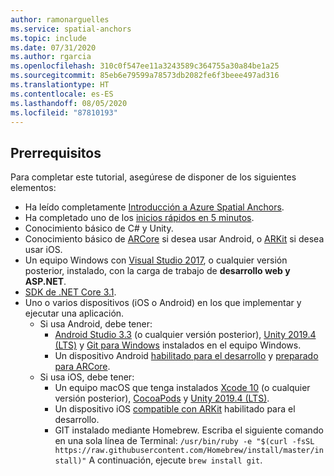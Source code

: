 ```yaml
---
author: ramonarguelles
ms.service: spatial-anchors
ms.topic: include
ms.date: 07/31/2020
ms.author: rgarcia
ms.openlocfilehash: 310c0f547ee11a3243589c364755a30a84be1a25
ms.sourcegitcommit: 85eb6e79599a78573db2082fe6f3beee497ad316
ms.translationtype: HT
ms.contentlocale: es-ES
ms.lasthandoff: 08/05/2020
ms.locfileid: "87810193"
---
```

## <a name="prerequisites"></a>Prerrequisitos

Para completar este tutorial, asegúrese de disponer de los siguientes elementos:

* Ha leído completamente [Introducción a Azure Spatial Anchors](../articles/spatial-anchors/overview.md).
* Ha completado uno de los [inicios rápidos en 5 minutos](../articles/spatial-anchors/index.yml).
* Conocimiento básico de C# y Unity.
* Conocimiento básico de <a href="https://developers.google.com/ar/discover/" target="_blank">ARCore</a> si desea usar Android, o <a href="https://developer.apple.com/arkit/" target="_blank">ARKit</a> si desea usar iOS.
* Un equipo Windows con <a href="https://www.visualstudio.com/downloads/" target="_blank">Visual Studio 2017</a>, o cualquier versión posterior, instalado, con la carga de trabajo de **desarrollo web y ASP.NET**.
* [SDK de .NET Core 3.1](https://dotnet.microsoft.com/download).
* Uno o varios dispositivos (iOS o Android) en los que implementar y ejecutar una aplicación.
  * Si usa Android, debe tener:
    * <a href="https://developer.android.com/studio/" target="_blank">Android Studio 3.3</a> (o cualquier versión posterior), <a href="https://unity3d.com/get-unity/download" target="_blank">Unity 2019.4 (LTS)</a> y <a href="https://git-scm.com/download/win" target="_blank">Git para Windows</a> instalados en el equipo Windows.
    * Un dispositivo Android <a href="https://developer.android.com/studio/debug/dev-options" target="_blank">habilitado para el desarrollo</a> y <a href="https://developers.google.com/ar/discover/supported-devices" target="_blank">preparado para ARCore</a>.
  * Si usa iOS, debe tener:
    * Un equipo macOS que tenga instalados <a href="https://geo.itunes.apple.com/us/app/xcode/id497799835?mt=12" target="_blank">Xcode 10</a> (o cualquier versión posterior), <a href="https://cocoapods.org" target="_blank">CocoaPods</a> y <a href="https://unity3d.com/get-unity/download" target="_blank">Unity 2019.4 (LTS)</a>.
    * Un dispositivo iOS <a href="https://developer.apple.com/documentation/arkit/verifying_device_support_and_user_permission" target="_blank">compatible con ARKit</a> habilitado para el desarrollo.
    * GIT instalado mediante Homebrew. Escriba el siguiente comando en una sola línea de Terminal: `/usr/bin/ruby -e "$(curl -fsSL https://raw.githubusercontent.com/Homebrew/install/master/install)"` A continuación, ejecute `brew install git`.

